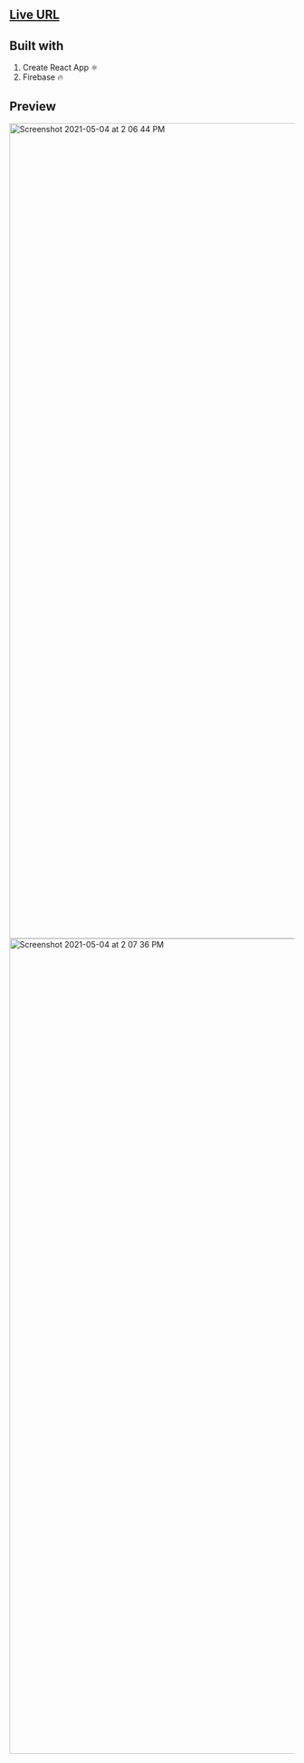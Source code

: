 ## [Live URL](https://snapchat-clone-c8f9b.web.app/)

## Built with
1. Create React App ⚛️
2. Firebase 🔥

## Preview
<img width="1440" alt="Screenshot 2021-05-04 at 2 06 44 PM" src="https://user-images.githubusercontent.com/50735025/116978914-f7350c00-ace1-11eb-97ca-c7f5fadaba52.png">
<img width="1440" alt="Screenshot 2021-05-04 at 2 07 36 PM" src="https://user-images.githubusercontent.com/50735025/116979011-16cc3480-ace2-11eb-82ff-73667c58ef1c.png">
